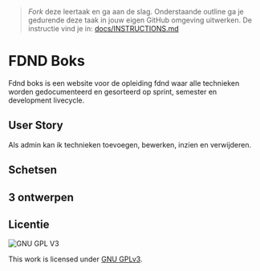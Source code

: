 > _Fork_ deze leertaak en ga aan de slag. Onderstaande outline ga je gedurende deze taak in jouw eigen GitHub omgeving uitwerken. De instructie vind je in: [docs/INSTRUCTIONS.md](docs/INSTRUCTIONS.md)

# FDND Boks
Fdnd boks is een website voor de opleiding fdnd waar alle technieken worden gedocumenteerd en gesorteerd op sprint, semester en development livecycle.

## User Story
Als admin kan ik technieken toevoegen, bewerken, inzien en verwijderen.

## Schetsen
<!-- Toon de variaties die je hebt geschetst -->

## 3 ontwerpen
<!-- Toon de 3 ontwerpen die je in detai hebt uitgewerkt, leg de Visuele Hieratchie uit en noteer de feedback van de opdrachtgever -->



## Licentie

![GNU GPL V3](https://www.gnu.org/graphics/gplv3-127x51.png)

This work is licensed under [GNU GPLv3](./LICENSE).
